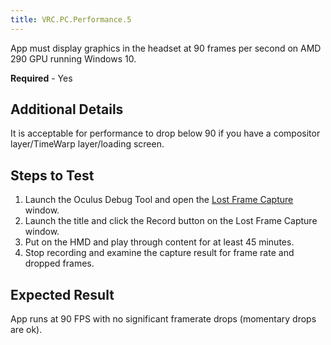 ```yaml
---
title: VRC.PC.Performance.5
---
```


App must display graphics in the headset at 90 frames per second on AMD 290 GPU running Windows 10.

**Required** - Yes

## Additional Details

It is acceptable for performance to drop below 90 if you have a compositor layer/TimeWarp layer/loading screen.

## Steps to Test

1. Launch the Oculus Debug Tool and open the [Lost Frame Capture](https://developer.oculus.com/documentation/pcsdk/latest/concepts/dg-performance-lostframes/) window.
2. Launch the title and click the Record button on the Lost Frame Capture window.
3. Put on the HMD and play through content for at least 45 minutes.
4. Stop recording and examine the capture result for frame rate and dropped frames.


## Expected Result

App runs at 90 FPS with no significant framerate drops (momentary drops are ok).
